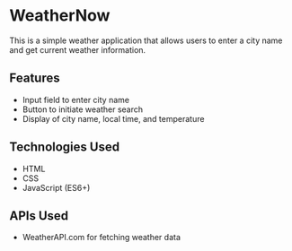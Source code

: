 # WeatherNow
This is a simple weather application that allows users to enter a city name and get current weather information.

## Features

- Input field to enter city name
- Button to initiate weather search
- Display of city name, local time, and temperature

## Technologies Used

- HTML
- CSS
- JavaScript (ES6+)

## APIs Used

- WeatherAPI.com for fetching weather data


